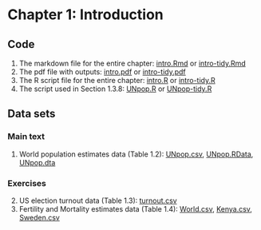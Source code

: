 # Chapter 1: Introduction

## Code
1. The markdown file for the entire chapter: [intro.Rmd](intro.Rmd) or [intro-tidy.Rmd](intro-tidy.Rmd)
2. The pdf file with outputs: [intro.pdf](intro.pdf) or [intro-tidy.pdf](intro-tidy.pdf) 
3. The R script file for the entire chapter: [intro.R](intro.R) or [intro-tidy.R](intro-tidy.R)
4. The script used in Section 1.3.8: [UNpop.R](UNpop.R) or [UNpop-tidy.R](UNpop-tidy.R)

## Data sets
### Main text
1. World population estimates data (Table 1.2): [UNpop.csv](UNpop.csv), [UNpop.RData](UNpop.RData), [UNpop.dta](UNpop.dta) 

### Exercises
2. US election turnout data (Table 1.3): [turnout.csv](turnout.csv)
3. Fertility and Mortality estimates data (Table 1.4): [World.csv](World.csv), [Kenya.csv](Kenya.csv), [Sweden.csv](Sweden.csv)

